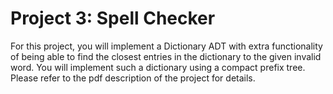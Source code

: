 # Project 3: Spell Checker
For this project, you will implement a Dictionary ADT with extra functionality of being able to find the closest entries 
in the dictionary to the given invalid word. You will implement such a dictionary using a compact prefix tree. Please refer to the pdf description of the project for details.
